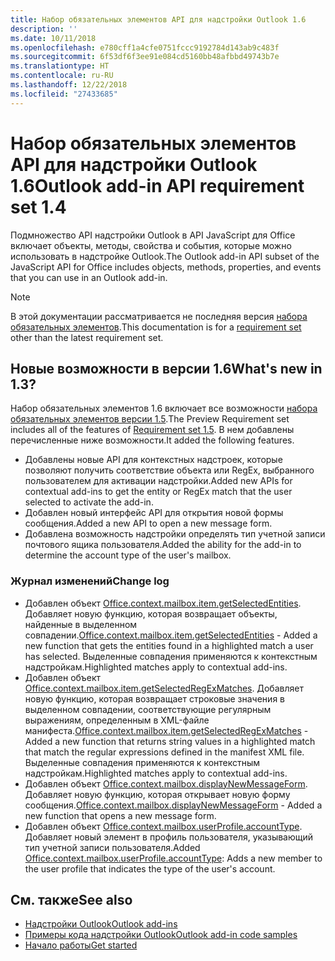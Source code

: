 ```yaml
---
title: Набор обязательных элементов API для надстройки Outlook 1.6
description: ''
ms.date: 10/11/2018
ms.openlocfilehash: e780cff1a4cfe0751fccc9192784d143ab9c483f
ms.sourcegitcommit: 6f53df6f3ee91e084cd5160bb48afbbd49743b7e
ms.translationtype: HT
ms.contentlocale: ru-RU
ms.lasthandoff: 12/22/2018
ms.locfileid: "27433685"
---
```

# <a name="outlook-add-in-api-requirement-set-16"></a><span data-ttu-id="9f036-102">Набор обязательных элементов API для надстройки Outlook 1.6</span><span class="sxs-lookup"><span data-stu-id="9f036-102">Outlook add-in API requirement set 1.4</span></span>

<span data-ttu-id="9f036-103">Подмножество API надстройки Outlook в API JavaScript для Office включает объекты, методы, свойства и события, которые можно использовать в надстройке Outlook.</span><span class="sxs-lookup"><span data-stu-id="9f036-103">The Outlook add-in API subset of the JavaScript API for Office includes objects, methods, properties, and events that you can use in an Outlook add-in.</span></span>

> [!NOTE]
> <span data-ttu-id="9f036-104">В этой документации рассматривается не последняя версия [набора обязательных элементов](/office/dev/add-ins/reference/requirement-sets/outlook-api-requirement-sets).</span><span class="sxs-lookup"><span data-stu-id="9f036-104">This documentation is for a [requirement set](/office/dev/add-ins/reference/requirement-sets/outlook-api-requirement-sets) other than the latest requirement set.</span></span>

## <a name="whats-new-in-16"></a><span data-ttu-id="9f036-105">Новые возможности в версии 1.6</span><span class="sxs-lookup"><span data-stu-id="9f036-105">What's new in 1.3?</span></span>

<span data-ttu-id="9f036-106">Набор обязательных элементов 1.6 включает все возможности [набора обязательных элементов версии 1.5](../requirement-set-1.5/outlook-requirement-set-1.5.md).</span><span class="sxs-lookup"><span data-stu-id="9f036-106">The Preview Requirement set includes all of the features of [Requirement set 1.5](../requirement-set-1.5/outlook-requirement-set-1.5.md).</span></span> <span data-ttu-id="9f036-107">В нем добавлены перечисленные ниже возможности.</span><span class="sxs-lookup"><span data-stu-id="9f036-107">It added the following features.</span></span>

- <span data-ttu-id="9f036-108">Добавлены новые API для контекстных надстроек, которые позволяют получить соответствие объекта или RegEx, выбранного пользователем для активации надстройки.</span><span class="sxs-lookup"><span data-stu-id="9f036-108">Added new APIs for contextual add-ins to get the entity or RegEx match that the user selected to activate the add-in.</span></span>
- <span data-ttu-id="9f036-109">Добавлен новый интерфейс API для открытия новой формы сообщения.</span><span class="sxs-lookup"><span data-stu-id="9f036-109">Added a new API to open a new message form.</span></span>
- <span data-ttu-id="9f036-110">Добавлена возможность надстройки определять тип учетной записи почтового ящика пользователя.</span><span class="sxs-lookup"><span data-stu-id="9f036-110">Added the ability for the add-in to determine the account type of the user's mailbox.</span></span>

### <a name="change-log"></a><span data-ttu-id="9f036-111">Журнал изменений</span><span class="sxs-lookup"><span data-stu-id="9f036-111">Change log</span></span>

- <span data-ttu-id="9f036-112">Добавлен объект [Office.context.mailbox.item.getSelectedEntities](office.context.mailbox.item.md#getselectedentities--entitiesjavascriptapioutlook16officeentities). Добавляет новую функцию, которая возвращает объекты, найденные в выделенном совпадении.</span><span class="sxs-lookup"><span data-stu-id="9f036-112">[Office.context.mailbox.item.getSelectedEntities](office.context.mailbox.item.md#getselectedentities--entitiesjavascriptapioutlook16officeentities) - Added a new function that gets the entities found in a highlighted match a user has selected.</span></span> <span data-ttu-id="9f036-113">Выделенные совпадения применяются к контекстным надстройкам.</span><span class="sxs-lookup"><span data-stu-id="9f036-113">Highlighted matches apply to contextual add-ins.</span></span>
- <span data-ttu-id="9f036-114">Добавлен объект [Office.context.mailbox.item.getSelectedRegExMatches](office.context.mailbox.item.md#getselectedregexmatches--object). Добавляет новую функцию, которая возвращает строковые значения в выделенном совпадении, соответствующие регулярным выражениям, определенным в XML-файле манифеста.</span><span class="sxs-lookup"><span data-stu-id="9f036-114">[Office.context.mailbox.item.getSelectedRegExMatches](office.context.mailbox.item.md#getselectedregexmatches--object) - Added a new function that returns string values in a highlighted match that match the regular expressions defined in the manifest XML file.</span></span> <span data-ttu-id="9f036-115">Выделенные совпадения применяются к контекстным надстройкам.</span><span class="sxs-lookup"><span data-stu-id="9f036-115">Highlighted matches apply to contextual add-ins.</span></span>
- <span data-ttu-id="9f036-116">Добавлен объект [Office.context.mailbox.displayNewMessageForm](office.context.mailbox.md#displaynewmessageformparameters). Добавляет новую функцию, которая открывает новую форму сообщения.</span><span class="sxs-lookup"><span data-stu-id="9f036-116">[Office.context.mailbox.displayNewMessageForm](office.context.mailbox.md#displaynewmessageformparameters) - Added a new function that opens a new message form.</span></span>
- <span data-ttu-id="9f036-117">Добавлен объект [Office.context.mailbox.userProfile.accountType](office.context.mailbox.userprofile.md#accounttype-string). Добавляет новый элемент в профиль пользователя, указывающий тип учетной записи пользователя.</span><span class="sxs-lookup"><span data-stu-id="9f036-117">Added [Office.context.mailbox.userProfile.accountType](office.context.mailbox.userprofile.md#accounttype-string): Adds a new member to the user profile that indicates the type of the user's account.</span></span>

## <a name="see-also"></a><span data-ttu-id="9f036-118">См. также</span><span class="sxs-lookup"><span data-stu-id="9f036-118">See also</span></span>

- [<span data-ttu-id="9f036-119">Надстройки Outlook</span><span class="sxs-lookup"><span data-stu-id="9f036-119">Outlook add-ins</span></span>](https://docs.microsoft.com/outlook/add-ins/)
- [<span data-ttu-id="9f036-120">Примеры кода надстройки Outlook</span><span class="sxs-lookup"><span data-stu-id="9f036-120">Outlook add-in code samples</span></span>](https://developer.microsoft.com/outlook/gallery/?filterBy=Outlook,Samples,Add-ins)
- [<span data-ttu-id="9f036-121">Начало работы</span><span class="sxs-lookup"><span data-stu-id="9f036-121">Get started</span></span>](https://docs.microsoft.com/outlook/add-ins/quick-start)